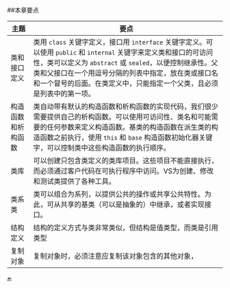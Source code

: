 ##本章要点

|主题|要点|
|-|-|
|类和接口定义|类用 `class` 关键字定义，接口用 `interface` 关键字定义。可以使用 `public` 和 `internal` 关键字来定义类和接口的可访问性，类可以定义为 `abstract` 或 `sealed`，以便控制继承性。父类和父接口在一个用逗号分隔的列表中指定，放在类或接口名和一个冒号的后面。在类定义中，只能指定一个父类，且必须是列表中的第一项。|
|构造函数和析构函数|类自动带有默认的构造函数和析构函数的实现代码，我们很少需要提供自己的析构函数。可以使用可访问性、类名和可能需要的任何参数来定义构造函数。基类的构造函数在派生类的构造函数之前执行，使用 `this` 和 `base` 构造函数初始化器关键字，可以控制类中这些构造函数的执行顺序。|
|类库|可以创建只包含类定义的类库项目。这些项目不能直接执行，而必须通过客户代码在可执行程序中访问。VS为创建、修改和测试类提供了各种工具。|
|类系类|类可以组合为系列，以提供公共的操作或共享公共特性。为此，可从共享的基类（可以是抽象的）中继承，或者实现接口。|
|结构定义|结构的定义方式与类非常类似，但结构是值类型，而类是引用类型|
|复制对象|复制对象时，必须注意应复制该对象包含的其他对象，|







🔚